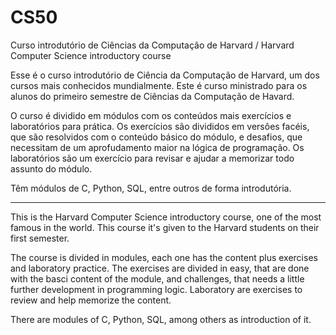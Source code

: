 # CS50
Curso introdutório de Ciências da Computação de Harvard / Harvard Computer Science introductory course

Esse é o curso introdutório de Ciência da Computação de Harvard, um dos cursos mais conhecidos mundialmente. Este é curso ministrado para os alunos do primeiro semestre de Ciências da Computação de Havard.

O curso é dividido em módulos com os conteúdos mais exercícios e laboratórios para prática. Os exercícios são divididos em versôes facéis, que são resolvidos com o conteúdo básico do módulo,  e desafios, que necessitam de um aprofudamento maior na lógica de programação. Os laboratórios são um exercício para revisar e ajudar a memorizar todo assunto do módulo.

Têm módulos de C, Python, SQL, entre outros de forma introdutória.

-------------------------------------------------------------------------------------------------------------------------------------------------------------------------
This is the Harvard Computer Science introductory course, one of the most famous in the world. This course it's given to the Harvard students on their first semester. 

The course is divided in modules, each one has the content plus exercises and laboratory practice. The exercises are divided in easy, that are done with the basci content of the module, and challenges, that needs a little further development in programming logic. Laboratory are exercises to review and help memorize the content.

There are modules of C, Python, SQL, among others as introduction of it.
